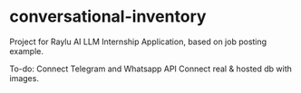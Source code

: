 # conversational-inventory

Project for Raylu AI LLM Internship Application, based on job posting example.

To-do:
Connect Telegram and Whatsapp API
Connect real & hosted db with images.
